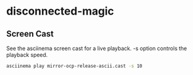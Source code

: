 # disconnected-magic

## Screen Cast

See the asciinema screen cast for a live playback. 
-s option controls the playback speed.

```bash
asciinema play mirror-ocp-release-ascii.cast -s 10
```
